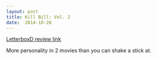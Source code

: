 ```yaml
---
layout: post
title: Kill Bill: Vol. 2 
date:  2014-10-28 
---
```

 
[LetterboxD review link](http://letterboxd.com/samarthbhaskar/film/kill-bill-vol-2/)

 More personality in 2 movies than you can shake a stick at.
